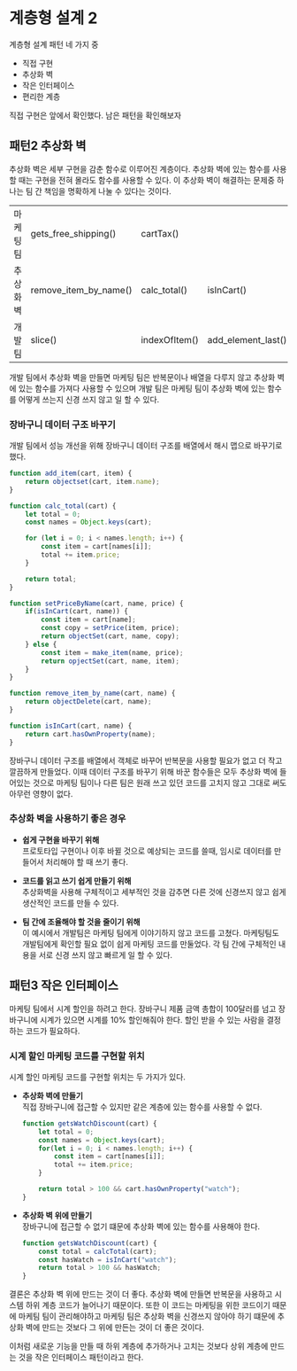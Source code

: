 # 계층형 설계 2

계층형 설계 패턴 네 가지 중

-   직접 구현
-   추상화 벽
-   작은 인터페이스
-   편리한 계층

직접 구현은 앞에서 확인했다. 남은 패턴을 확인해보자

## 패턴2 추상화 벽

추상화 벽은 세부 구현을 감춘 함수로 이루어진 계층이다. 추상화 벽에 있는 함수를 사용할 때는 구현을 전혀 몰라도 함수를 사용할 수 있다. 이 추상화 벽이 해결하는 문제중 하나는 팀 간 책임을 명확하게 나눌 수 있다는 것이다.

|           |                       |               |                    |            |                  |
| --------- | --------------------- | ------------- | ------------------ | ---------- | ---------------- |
| 마케팅 팀 | gets_free_shipping()  | cartTax()     |                    |            |                  |
| 추상화 벽 | remove_item_by_name() | calc_total()  | isInCart()         | add_item() | setPriceByName() |
| 개발 팀   | slice()               | indexOfItem() | add_element_last() | arraySet() |

개발 팀에서 추상화 벽을 만들면 마케팅 팀은 반복문이나 배열을 다루지 않고 추상화 벽에 있는 함수를 가져다 사용할 수 있으며 개발 팀은 마케팅 팀이 추상화 벽에 있는 함수를 어떻게 쓰는지 신경 쓰지 않고 일 할 수 있다.

### 장바구니 데이터 구조 바꾸기

개발 팀에서 성능 개선을 위해 장바구니 데이터 구조를 배열에서 해시 맵으로 바꾸기로 했다.

```javascript
function add_item(cart, item) {
    return objectset(cart, item.name);
}

function calc_total(cart) {
    let total = 0;
    const names = Object.keys(cart);

    for (let i = 0; i < names.length; i++) {
        const item = cart[names[i]];
        total += item.price;
    }

    return total;
}

function setPriceByName(cart, name, price) {
    if(isInCart(cart, name)) {
        const item = cart[name];
        const copy = setPrice(item, price);
        return objectSet(cart, name, copy);
    } else {
        const item = make_item(name, price);
        return opjectSet(cart, name, item);
    }
}

function remove_item_by_name(cart, name) {
    return objectDelete(cart, name);
}

function isInCart(cart, name) {
    return cart.hasOwnProperty(name);
}
```

장바구니 데이터 구조를 배열에서 객체로 바꾸어 반복문을 사용할 필요가 없고 더 작고 깔끔하게 만들었다. 이때 데이터 구조를 바꾸기 위해 바꾼 함수들은 모두 추상화 벽에 들어있는 것으로 마케팅 팀이나 다른 팀은 원래 쓰고 있던 코드를 고치지 않고 그대로 써도 아무런 영향이 없다.

### 추상화 벽을 사용하기 좋은 경우

* **쉽게 구현을 바꾸기 위해**   
    프로토타입 구현이나 이후 바뀔 것으로 예상되는 코드를 쓸때, 임시로 데이터를 만들어서 처리해야 할 때 쓰기 좋다.

* **코드를 읽고 쓰기 쉽게 만들기 위해**   
    추상화벽을 사용해 구체적이고 세부적인 것을 감추면 다른 것에 신경쓰지 않고 쉽게 생산적인 코드를 만들 수 있다.

* **팀 간에 조율해야 할 것을 줄이기 위해**   
    이 예시에서 개발팀은 마케팅 팀에게 이야기하지 않고 코드를 고쳤다. 마케팅팀도 개발팀에게 확인할 필요 없이 쉽게 마케팅 코드를 만둘었다. 각 팀 간에 구체적인 내용을 서로 신경 쓰지 않고 빠르게 일 할 수 있다.   

## 패턴3 작은 인터페이스

마케팅 팀에서 시계 할인을 하려고 한다. 장바구니 제품 금액 총합이 100달러를 넘고 장바구니에 시계가 있으면 시계를 10% 할인해줘야 한다. 할인 받을 수 있는 사람을 결정하는 코드가 필요하다.

### 시계 할인 마케팅 코드를 구현할 위치
시계 할인 마케팅 코드를 구현할 위치는 두 가지가 있다.

* **추상화 벽에 만들기**   
    직접 장바구니에 접근할 수 있지만 같은 계층에 있는 함수를 사용할 수 없다.
    ```javascript
    function getsWatchDiscount(cart) {
        let total = 0;
        const names = Object.keys(cart);
        for(let i = 0; i < names.length; i++) {
            const item = cart[names[i]];
            total += item.price;
        }

        return total > 100 && cart.hasOwnProperty("watch");
    }
    ```

* **추상화 벽 위에 만들기**   
    장바구니에 접근할 수 없기 떄문에 추상화 벽에 있는 함수를 사용해야 한다.
    ```javascript
    function getsWatchDiscount(cart) {
        const total = calcTotal(cart);
        const hasWatch = isInCart("watch");
        return total > 100 && hasWatch;
    }
    ```

결론은 추상화 벽 위에 만드는 것이 더 좋다. 추상화 벽에 만들면 반복문을 사용하고 시스템 하위 계층 코드가 늘어나기 때문이다. 또한 이 코드는 마케팅을 위한 코드이기 때문에 마케팀 팀이 관리해야하고 마케팅 팀은 추상화 벽을 신경쓰지 않아야 하기 떄문에 추상화 벽에 만드는 것보다 그 위에 만든는 것이 더 좋은 것이다.

이처럼 새로운 기능을 만들 때 하위 계층에 추가하거나 고치는 것보다 상위 계층에 만드는 것을 작은 인터페이스 패턴이라고 한다.